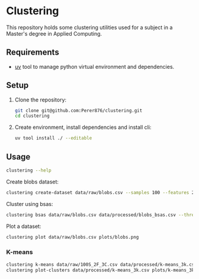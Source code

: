 # Clustering

This repository holds some clustering utilities used for a subject in a Master's degree in Applied Computing.

## Requirements

- [uv](https://docs.astral.sh/uv/getting-started/installation/) tool to manage python virtual environment and dependencies.

## Setup

1. Clone the repository:

    ```bash
    git clone git@github.com:Perer876/clustering.git
    cd clustering
    ```

2. Create environment, install dependencies and install cli:

    ```bash
    uv tool install ./ --editable
    ```

## Usage

```bash
clustering --help
```

Create blobs dataset:

```bash
clustering create-dataset data/raw/blobs.csv --samples 100 --features 2 --centers 3 --seed 1
```

Cluster using bsas:

```bash
clustering bsas data/raw/blobs.csv data/processed/blobs_bsas.csv --threshold 1.5 --max-clusters 5
```

Plot a dataset:

```bash
clustering plot data/raw/blobs.csv plots/blobs.png
```

### K-means

```bash
clustering k-means data/raw/100S_2F_3C.csv data/processed/k-means_3k.csv --k 3 --seed 0
clustering plot-clusters data/processed/k-means_3k.csv plots/k-means_3k.png
```